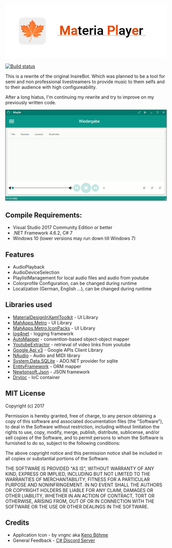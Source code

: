 ![logo](header.png)

[![Build status](https://ci.appveyor.com/api/projects/status/mil447tc6xjo163u?svg=true)](https://ci.appveyor.com/project/Insire/maple)

This is a rewrite of the original InsireBot. Which was planned to be a tool for semi and non professional livestreamers to provide music to them selfs and to their audience with high configureability.

After a long hiatus, I'm continuing my rewrite and try to improve on my previously written code.

![Mainwindow](MainWindow.gif)

## Compile Requirements:
 - Visual Studio 2017 Community Edition or better
 - .NET Framework 4.6.2, C# 7
 - Windows 10 (lower versions may run down till Windows 7)

## Features
- AudioPlayback
- AudioDeviceSelection
- PlaylistManagement for local audio files and audio from youtube
- Colorprofile Configuration, can be changed during runtime
- Localization (German, English ...), can be changed during runtime

## Libraries used
- [MaterialDesignInXamlToolkit](https://github.com/ButchersBoy/MaterialDesignInXamlToolkit) - UI Library
- [MahApps.Metro](https://github.com/MahApps/MahApps.Metro) - UI Library
- [MahApps.Metro.IconPacks](https://github.com/MahApps/MahApps.Metro.IconPacks) - UI Library
- [log4net](https://github.com/apache/log4net) - logging framework
- [AutoMapper](https://github.com/AutoMapper/AutoMapper) - convention-based object-object mapper
- [YoutubeExtractor](https://github.com/flagbug/YoutubeExtractor) - retrieval of video links from youtube
- [Google Api v3](https://github.com/google/google-api-dotnet-client) - Google APIs Client Library
- [NAudio](https://github.com/naudio/NAudio) - Audio and MIDI library
- [System.Data.SQLite](https://system.data.sqlite.org/index.html/doc/trunk/www/index.wiki) - ADO.NET provider for sqlite
- [EntityFramework](https://github.com/aspnet/EntityFramework6) - ORM mapper
- [Newtonsoft.Json](https://github.com/JamesNK/Newtonsoft.Json) - JSON framework 
- [DryIoc](https://bitbucket.org/dadhi/dryioc) - IoC container

## MIT License
Copyright (c) 2017 

Permission is hereby granted, free of charge, to any person obtaining a copy
of this software and associated documentation files (the "Software"), to deal
in the Software without restriction, including without limitation the rights
to use, copy, modify, merge, publish, distribute, sublicense, and/or sell
copies of the Software, and to permit persons to whom the Software is
furnished to do so, subject to the following conditions:

The above copyright notice and this permission notice shall be included in all
copies or substantial portions of the Software.

THE SOFTWARE IS PROVIDED "AS IS", WITHOUT WARRANTY OF ANY KIND, EXPRESS OR
IMPLIED, INCLUDING BUT NOT LIMITED TO THE WARRANTIES OF MERCHANTABILITY,
FITNESS FOR A PARTICULAR PURPOSE AND NONINFRINGEMENT. IN NO EVENT SHALL THE
AUTHORS OR COPYRIGHT HOLDERS BE LIABLE FOR ANY CLAIM, DAMAGES OR OTHER
LIABILITY, WHETHER IN AN ACTION OF CONTRACT, TORT OR OTHERWISE, ARISING FROM,
OUT OF OR IN CONNECTION WITH THE SOFTWARE OR THE USE OR OTHER DEALINGS IN THE
SOFTWARE.

## Credits
- Application Icon - by vngnc aka [Keno Böhme](http://www.kenoboeh.me/)
- General Feedback - [C# Discord Server](https://discord.gg/VCFhEDy)

